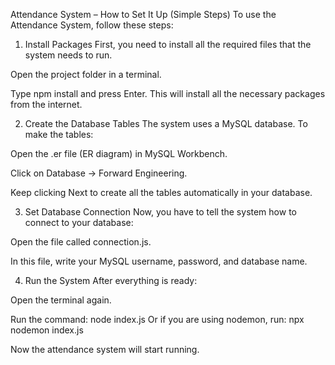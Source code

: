 Attendance System – How to Set It Up (Simple Steps)
To use the Attendance System, follow these steps:

1. Install Packages
First, you need to install all the required files that the system needs to run.

Open the project folder in a terminal.

Type npm install and press Enter.
This will install all the necessary packages from the internet.

2. Create the Database Tables
The system uses a MySQL database.
To make the tables:

Open the .er file (ER diagram) in MySQL Workbench.

Click on Database → Forward Engineering.

Keep clicking Next to create all the tables automatically in your database.

3. Set Database Connection
Now, you have to tell the system how to connect to your database:

Open the file called connection.js.

In this file, write your MySQL username, password, and database name.


4. Run the System
After everything is ready:

Open the terminal again.

Run the command: node index.js
Or if you are using nodemon, run: npx nodemon index.js

Now the attendance system will start running.
